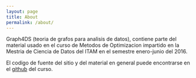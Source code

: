 ```yaml
---
layout: page
title: About
permalink: /about/
---
```


Graph4DS (teoria de grafos para analisis de datos), contiene parte del material usado en el curso de Metodos de Optimizacion impartido en
la Mestria de Ciencia de Datos del ITAM en el semestre enero-junio del
2016.

El codigo de fuente del sitio y del material en general puede
encontrarse en el [github](https://github.com/mansilla/graphs4ds) del
curso.


